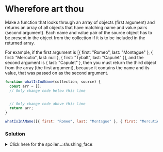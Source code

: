 # Wherefore art thou

Make a function that looks through an array of objects (first argument) and returns an array of all objects that have matching name and value pairs (second argument). Each name and value pair of the source object has to be present in the object from the collection if it is to be included in the returned array.

For example, if the first argument is [{ first: "Romeo", last: "Montague" }, { first: "Mercutio", last: null }, { first: "Tybalt", last: "Capulet" }], and the second argument is { last: "Capulet" }, then you must return the third object from the array (the first argument), because it contains the name and its value, that was passed on as the second argument.

```javascript
function whatIsInAName(collection, source) {
  const arr = [];
  // Only change code below this line


  // Only change code above this line
  return arr;
}

whatIsInAName([{ first: "Romeo", last: "Montague" }, { first: "Mercutio", last: null }, { first: "Tybalt", last: "Capulet" }], { last: "Capulet" });
```
### Solution

<details>
  <summary>Click here for the spoiler...:shushing_face:</summary>

```javascript
function whatIsInAName(collection, source) {
  let keys = Object.keys(source);
  const arr = collection.filter((val) => keys.every((key) => val.hasOwnProperty(key) && val[key] === source[key]))
  return arr;
}

whatIsInAName([{ first: "Romeo", last: "Montague" }, { first: "Mercutio", last: null }, { first: "Tybalt", last: "Capulet" }], { last: "Capulet" }); // returns [{ first: "Tybalt", last: "Capulet" }]

whatIsInAName([{ "apple": 1, "bat": 2 }, { "apple": 1 }, { "apple": 1, "bat": 2, "cookie": 2 }, { "bat":2 }], { "apple": 1, "bat": 2 }) // returns [{ "apple": 1, "bat": 2 }, { "apple": 1, "bat": 2, "cookie":2 }]

whatIsInAName([{"a": 1, "b": 2, "c": 3}], {"a": 1, "b": 9999, "c": 3}) // returns []
```
</details>
